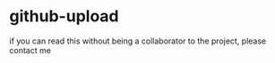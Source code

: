 # github-upload
if you can read this without being a collaborator to the project, please contact me
